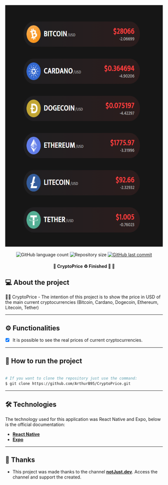 <div align='center'>
<img src='./.github/cripto.png' width='600' height='772' />
</div>

<p align="center">
  <img alt="GitHub language count" src="https://img.shields.io/github/languages/count/ArthurB95/CryptoPrice?color=%2304D361">

  <img alt="Repository size" src="https://img.shields.io/github/repo-size/ArthurB95/CryptoPrice">
  
  <a href="https://github.com/ArthurB95/CryptoPrice/commits/master">
    <img alt="GitHub last commit" src="https://img.shields.io/github/last-commit/ArthurB95/CryptoPrice">
  </a>
    
</p>

<h4 align="center"> 
	🚧  CryptoPrice  ♻️ Finished 🚀 🚧
</h4>

## 💻 About the project

👨‍💻 CryptoPrice - The intention of this project is to show the price in USD of the main current cryptocurrencies (Bitcoin, Cardano, Dogecoin, Ethereum, Litecoin, Tether)

---

## ⚙️ Functionalities

-   [x] It is possible to see the real prices of current cryptocurrencies.

---

## 🚀 How to run the project

```bash

# If you want to clone the repository just use the command:
$ git clone https://github.com/ArthurB95/CryptoPrice.git

```

---

## 🛠 Technologies

The technology used for this application was React Native and Expo, below is the official documentation:

-   **[React Native](https://reactnative.dev/)**
-   **[Expo](https://docs.expo.dev/)**

---

## 💪 Thanks

-   This project was made thanks to the channel **[notJust.dev](https://www.youtube.com/c/notjustdev)**. Access the channel and support the created.
